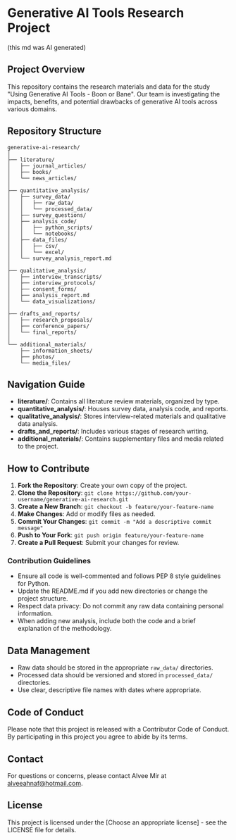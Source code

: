 # Generative AI Tools Research Project 
(this md was AI generated)

## Project Overview
This repository contains the research materials and data for the study "Using Generative AI Tools - Boon or Bane". Our team is investigating the impacts, benefits, and potential drawbacks of generative AI tools across various domains.

## Repository Structure

```
generative-ai-research/
│
├── literature/
│   ├── journal_articles/
│   ├── books/
│   └── news_articles/
│
├── quantitative_analysis/
│   ├── survey_data/
│   │   ├── raw_data/
│   │   └── processed_data/
│   ├── survey_questions/
│   ├── analysis_code/
│   │   ├── python_scripts/
│   │   └── notebooks/
│   ├── data_files/
│   │   ├── csv/
│   │   └── excel/
│   └── survey_analysis_report.md
│
├── qualitative_analysis/
│   ├── interview_transcripts/
│   ├── interview_protocols/
│   ├── consent_forms/
│   ├── analysis_report.md
│   └── data_visualizations/
│
├── drafts_and_reports/
│   ├── research_proposals/
│   ├── conference_papers/
│   └── final_reports/
│
└── additional_materials/
    ├── information_sheets/
    ├── photos/
    └── media_files/
```

## Navigation Guide

- **literature/**: Contains all literature review materials, organized by type.
- **quantitative_analysis/**: Houses survey data, analysis code, and reports.
- **qualitative_analysis/**: Stores interview-related materials and qualitative data analysis.
- **drafts_and_reports/**: Includes various stages of research writing.
- **additional_materials/**: Contains supplementary files and media related to the project.

## How to Contribute

1. **Fork the Repository**: Create your own copy of the project.
2. **Clone the Repository**: `git clone https://github.com/your-username/generative-ai-research.git`
3. **Create a New Branch**: `git checkout -b feature/your-feature-name`
4. **Make Changes**: Add or modify files as needed.
5. **Commit Your Changes**: `git commit -m "Add a descriptive commit message"`
6. **Push to Your Fork**: `git push origin feature/your-feature-name`
7. **Create a Pull Request**: Submit your changes for review.

### Contribution Guidelines

- Ensure all code is well-commented and follows PEP 8 style guidelines for Python.
- Update the README.md if you add new directories or change the project structure.
- Respect data privacy: Do not commit any raw data containing personal information.
- When adding new analysis, include both the code and a brief explanation of the methodology.

## Data Management

- Raw data should be stored in the appropriate `raw_data/` directories.
- Processed data should be versioned and stored in `processed_data/` directories.
- Use clear, descriptive file names with dates where appropriate.

## Code of Conduct

Please note that this project is released with a Contributor Code of Conduct. By participating in this project you agree to abide by its terms.

## Contact

For questions or concerns, please contact Alvee Mir at alveeahnaf@hotmail.com.

## License

This project is licensed under the [Choose an appropriate license] - see the LICENSE file for details.
